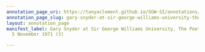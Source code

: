 ```yaml
---
annotation_page_uri: https://tanyaclement.github.io/SGW-SI/annotations/gary-snyder-at-sir-george-williams-university-the-poetry-series-5-november-1971-3--canvas-1-toc.json
annotation_page_slug: gary-snyder-at-sir-george-williams-university-the-poetry-series-5-november-1971-3--canvas-1-toc
layout: annotation_page
manifest_label: Gary Snyder at Sir George Williams University, The Poetry Series,
  5 November 1971 (3)

---
```

